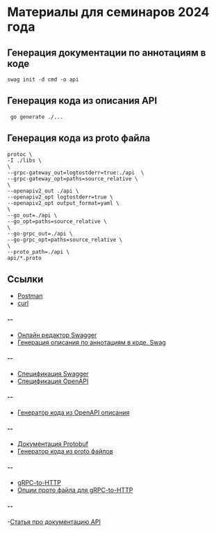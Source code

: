 # Материалы для семинаров 2024 года

## Генерация документации по аннотациям в коде

``` swag init -d cmd -o api  ```

## Генерация кода из описания API

``` go generate ./...```

## Генерация кода из proto файла

```
protoc \
-I ./libs \
\
--grpc-gateway_out=logtostderr=true:./api  \
--grpc-gateway_opt=paths=source_relative \
\
--openapiv2_out ./api \
--openapiv2_opt logtostderr=true \
--openapiv2_opt output_format=yaml \
\
--go_out=./api \
--go_opt=paths=source_relative \
\
--go-grpc_out=./api \
--go-grpc_opt=paths=source_relative \
\
--proto_path=./api \
api/*.proto
```

 ## Ссылки
- [Postman](https://www.postman.com)
- [curl](https://github.com/curl/curl/blob/master/docs/MANUAL.md)

#### --

- [Онлайн редактор Swagger](https://editor.swagger.io)
- [Генерация описания по аннотациям в коде.  Swag](https://github.com/swaggo/swag)

#### --

- [Спецификация Swagger](https://docs.swagger.io/spec.html)
- [Спецификация OpenAPI](https://github.com/OAI/OpenAPI-Specification)

#### -- 

- [Генератор кода из OpenAPI описания](https://github.com/oapi-codegen/oapi-codegen?tab=readme-ov-file)

#### --

- [Документация Protobuf](https://protobuf.dev/getting-started/gotutorial/)
- [Генератор кода из proto файлов](https://protobuf.dev/reference/go/go-generated/)

#### -- 

- [gRPC-to-HTTP](https://github.com/grpc-ecosystem/grpc-gateway)
- [Опции прото файла для gRPC-to-HTTP](https://github.com/googleapis/googleapis/blob/master/google/api/http.proto#L46)

#### --

-[Статья про документацию API](https://habr.com/ru/articles/496574/)

